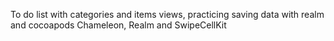 To do list with categories and items views, practicing saving data with realm and cocoapods Chameleon, Realm and SwipeCellKit
